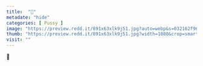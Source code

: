 ```yaml
---
title:  "🖤"
metadate: "hide"
categories: [ Pussy ]
image: "https://preview.redd.it/891x63xlk9j51.jpg?auto=webp&s=032162f96bc0890c0ae94745db68977423687a3c"
thumb: "https://preview.redd.it/891x63xlk9j51.jpg?width=1080&crop=smart&auto=webp&s=cd46e5b0377fd37cc80796e0c8b44c895eb9689f"
visit: ""
---
```

🖤
